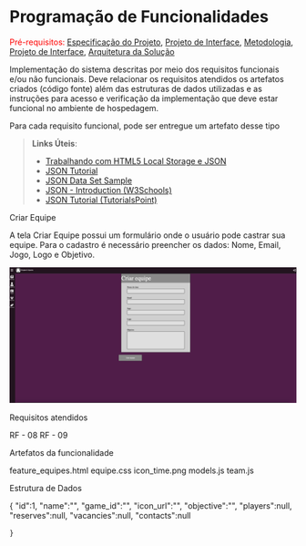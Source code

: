 # Programação de Funcionalidades

<span style="color:red">Pré-requisitos: <a href="2-Especificação do Projeto.md"> Especificação do Projeto</a></span>, <a href="3-Projeto de Interface.md"> Projeto de Interface</a>, <a href="4-Metodologia.md"> Metodologia</a>, <a href="3-Projeto de Interface.md"> Projeto de Interface</a>, <a href="5-Arquitetura da Solução.md"> Arquitetura da Solução</a>

Implementação do sistema descritas por meio dos requisitos funcionais e/ou não funcionais. Deve relacionar os requisitos atendidos os artefatos criados (código fonte) além das estruturas de dados utilizadas e as instruções para acesso e verificação da implementação que deve estar funcional no ambiente de hospedagem.

Para cada requisito funcional, pode ser entregue um artefato desse tipo

> **Links Úteis**:
>
> - [Trabalhando com HTML5 Local Storage e JSON](https://www.devmedia.com.br/trabalhando-com-html5-local-storage-e-json/29045)
> - [JSON Tutorial](https://www.w3resource.com/JSON)
> - [JSON Data Set Sample](https://opensource.adobe.com/Spry/samples/data_region/JSONDataSetSample.html)
> - [JSON - Introduction (W3Schools)](https://www.w3schools.com/js/js_json_intro.asp)
> - [JSON Tutorial (TutorialsPoint)](https://www.tutorialspoint.com/json/index.htm)

Criar Equipe

A tela Criar Equipe possui um formulário onde o usuário pode castrar sua equipe. Para o cadastro é necessário preencher os dados: Nome, Email, Jogo, Logo e Objetivo.

<img src = "https://github.com/ICEI-PUC-Minas-PMV-ADS/pmv-ads-2022-1-e1-proj-web-t4-projetoesports/blob/main/docs/img/Criar_equipes.png"/>



Requisitos atendidos

RF - 08
RF - 09

Artefatos da funcionalidade

feature_equipes.html
equipe.css
icon_time.png
models.js
team.js

Estrutura de Dados

{
    "id":1,
    "name":"",
    "game_id":"",
    "icon_url":"",
    "objective":"",
    "players":null,
    "reserves":null,
    "vacancies":null,
    "contacts":null

    }